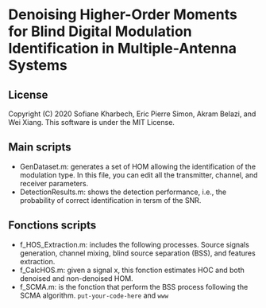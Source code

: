 # Denoising Higher-Order Moments for Blind Digital Modulation Identification in Multiple-Antenna Systems

## License
Copyright (C) 2020 Sofiane Kharbech, Eric Pierre Simon, Akram Belazi, and Wei Xiang.
This software is under the MIT License.

## Main scripts
* GenDataset.m: generates a set of HOM allowing the identification of the modulation type. In this file, you can edit all the transmitter, channel, and receiver parameters.
* DetectionResults.m: shows the detection performance, i.e., the probability of correct identification in tersm of the SNR.

## Fonctions scripts
* f_HOS_Extraction.m: includes the following processes. Source signals generation, channel mixing, blind source separation (BSS), and features extraction.
* f_CalcHOS.m: given a signal x, this fonction estimates HOC and both denoised and non-denoised HOM.
* f_SCMA.m: is the fonction that perform the BSS process following the SCMA algorithm. `put-your-code-here` and `www`
